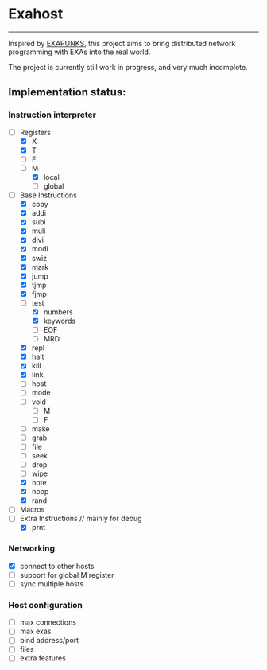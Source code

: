 # Exahost
---
Inspired by [EXAPUNKS](https://www.zachtronics.com/exapunks/), this project aims to bring distributed network programming with EXAs into the real world.

The project is currently still work in progress, and very much incomplete.

## Implementation status:
### Instruction interpreter
  - [ ] Registers
    - [x] X
    - [x] T
	- [ ] F
	- [ ] M
      - [x] local
      - [ ] global
  - [ ] Base Instructions
	- [x] copy
	- [x] addi
	- [x] subi
	- [x] muli
	- [x] divi
	- [x] modi
	- [x] swiz
	- [x] mark
	- [x] jump
	- [x] tjmp
	- [x] fjmp
	- [ ] test
      - [x] numbers
      - [x] keywords
      - [ ] EOF
      - [ ] MRD
    - [x] repl
    - [x] halt
    - [x] kill
    - [x] link
    - [ ] host
    - [ ] mode
    - [ ] void
      - [ ] M
      - [ ] F
    - [ ] make
    - [ ] grab
    - [ ] file
    - [ ] seek
    - [ ] drop
    - [ ] wipe
    - [x] note
    - [x] noop
    - [x] rand
  - [ ] Macros
  - [ ] Extra Instructions // mainly for debug
    - [x] prnt

### Networking
  - [x] connect to other hosts
  - [ ] support for global M register
  - [ ] sync multiple hosts

### Host configuration
  - [ ] max connections
  - [ ] max exas
  - [ ] bind address/port
  - [ ] files
  - [ ] extra features
